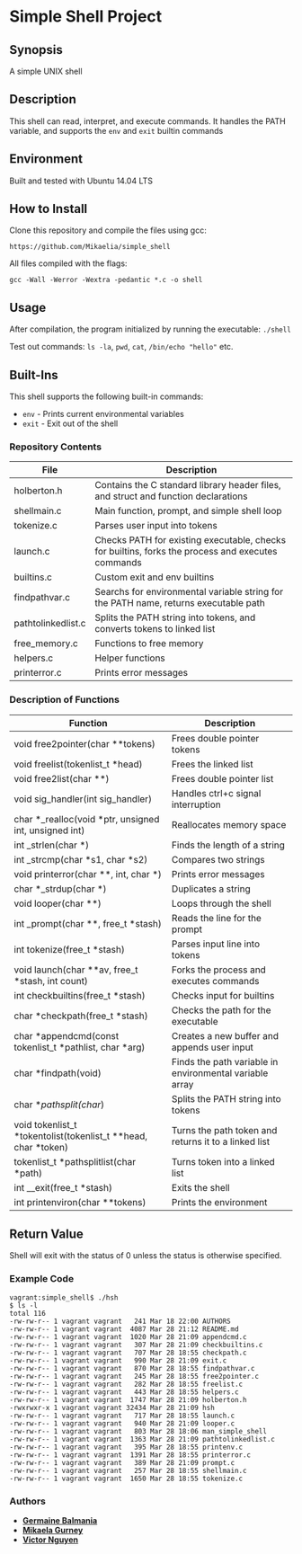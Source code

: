 # Simple Shell Project

## Synopsis
A simple UNIX shell

## Description
This shell can read, interpret, and execute commands. It handles the PATH variable, and supports the `env` and `exit` builtin commands

## Environment
Built and tested with Ubuntu 14.04 LTS

## How to Install
Clone this repository and compile the files using gcc:
```
https://github.com/Mikaelia/simple_shell
```
All files compiled with the flags:
```
gcc -Wall -Werror -Wextra -pedantic *.c -o shell
```

## Usage
After compilation, the program initialized by running the executable:
```./shell```

Test out commands: ```ls -la```, ```pwd```,  ```cat```, ```/bin/echo "hello"``` etc.

## Built-Ins
This shell supports the following built-in commands:
+ ```env``` - Prints current environmental variables
+ ```exit``` - Exit out of the shell

### Repository Contents

|  **File**  |   **Description**   |
| ------------ | --------------------- |
| holberton.h | Contains the C standard library header files, and struct and function declarations |
| shellmain.c | Main function, prompt, and simple shell loop |
| tokenize.c | Parses user input into tokens |
| launch.c | Checks PATH for existing executable, checks for builtins, forks the process and executes commands |
| builtins.c | Custom exit and env builtins |
| findpathvar.c | Searchs for environmental variable string for the PATH name, returns executable path |
| pathtolinkedlist.c | Splits the PATH string into tokens, and converts tokens to linked list |
| free_memory.c | Functions to free memory |
| helpers.c | Helper functions |
| printerror.c | Prints error messages |


### Description of Functions

| **Function** | **Description** |
| -------------- | ---------------- |
| void free2pointer(char **tokens) | Frees double pointer tokens |
| void freelist(tokenlist_t *head) | Frees the linked list |
| void free2list(char **) | Frees double pointer list  |
| void sig_handler(int sig_handler) | Handles ctrl+c signal interruption |
| char *_realloc(void *ptr, unsigned int, unsigned int) | Reallocates memory space |
| int _strlen(char *) | Finds the length of a string |
| int _strcmp(char *s1, char *s2) | Compares two strings |
| void printerror(char **, int, char *) | Prints error messages |
| char *_strdup(char *) | Duplicates a string |
| void looper(char **) | Loops through the shell|
| int _prompt(char **, free_t *stash) | Reads the line for the prompt|
| int tokenize(free_t *stash) | Parses input line into tokens |
| void launch(char **av, free_t *stash, int count) | Forks the process and executes commands |
| int checkbuiltins(free_t *stash) | Checks input for builtins |
| char *checkpath(free_t *stash) | Checks the path for the executable |
| char *appendcmd(const tokenlist_t *pathlist, char *arg) | Creates a new buffer and appends user input |
| char *findpath(void) | Finds the path variable in environmental variable array |
| char **pathsplit(char*) | Splits the PATH string into tokens |
| void  tokenlist_t *tokentolist(tokenlist_t **head, char *token) | Turns the path token and returns it to a linked list  |
| tokenlist_t *pathsplitlist(char *path) | Turns token into a linked list  |
| int __exit(free_t *stash) | Exits the shell |
| int printenviron(char **tokens) | Prints the environment |

## Return Value
Shell will exit with the status of 0 unless the status is otherwise specified.

### Example Code
```
vagrant:simple_shell$ ./hsh
$ ls -l
total 116
-rw-rw-r-- 1 vagrant vagrant   241 Mar 18 22:00 AUTHORS
-rw-rw-r-- 1 vagrant vagrant  4087 Mar 28 21:12 README.md
-rw-rw-r-- 1 vagrant vagrant  1020 Mar 28 21:09 appendcmd.c
-rw-rw-r-- 1 vagrant vagrant   307 Mar 28 21:09 checkbuiltins.c
-rw-rw-r-- 1 vagrant vagrant   707 Mar 28 18:55 checkpath.c
-rw-rw-r-- 1 vagrant vagrant   990 Mar 28 21:09 exit.c
-rw-rw-r-- 1 vagrant vagrant   870 Mar 28 18:55 findpathvar.c
-rw-rw-r-- 1 vagrant vagrant   245 Mar 28 18:55 free2pointer.c
-rw-rw-r-- 1 vagrant vagrant   282 Mar 28 18:55 freelist.c
-rw-rw-r-- 1 vagrant vagrant   443 Mar 28 18:55 helpers.c
-rw-rw-r-- 1 vagrant vagrant  1747 Mar 28 21:09 holberton.h
-rwxrwxr-x 1 vagrant vagrant 32434 Mar 28 21:09 hsh
-rw-rw-r-- 1 vagrant vagrant   717 Mar 28 18:55 launch.c
-rw-rw-r-- 1 vagrant vagrant   940 Mar 28 21:09 looper.c
-rw-rw-r-- 1 vagrant vagrant   803 Mar 28 18:06 man_simple_shell
-rw-rw-r-- 1 vagrant vagrant  1363 Mar 28 21:09 pathtolinkedlist.c
-rw-rw-r-- 1 vagrant vagrant   395 Mar 28 18:55 printenv.c
-rw-rw-r-- 1 vagrant vagrant  1391 Mar 28 18:55 printerror.c
-rw-rw-r-- 1 vagrant vagrant   389 Mar 28 21:09 prompt.c
-rw-rw-r-- 1 vagrant vagrant   257 Mar 28 18:55 shellmain.c
-rw-rw-r-- 1 vagrant vagrant  1650 Mar 28 18:55 tokenize.c
```


### Authors
* [**Germaine Balmania**](https://github.com/guccigerm)
* [**Mikaela Gurney**](https://github.com/Mikaelia)
* [**Victor Nguyen**](https://github.com/vmdn23)
